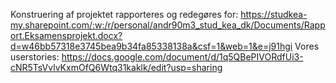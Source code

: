 Konstruering af projektet rapporteres og redegøres for: https://studkea-my.sharepoint.com/:w:/r/personal/andr90m3_stud_kea_dk/Documents/Rapport.Eksamensprojekt.docx?d=w46bb57318e3745bea9b34fa85338138a&csf=1&web=1&e=j91hgi
<break>Vores userstories: https://docs.google.com/document/d/1q5QBePIVORdfUi3-cNR5TsVvlvKxmOfQ6Wtq31kaklk/edit?usp=sharing
